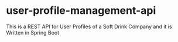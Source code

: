 # user-profile-management-api
This is a REST API for User Profiles of a Soft Drink Company and it is Written in Spring Boot
